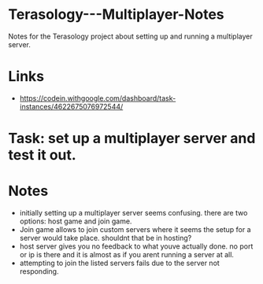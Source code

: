 # Terasology---Multiplayer-Notes
Notes for the Terasology project about setting up and running a multiplayer server.

# Links
  * https://codein.withgoogle.com/dashboard/task-instances/4622675076972544/
  
# Task: set up a multiplayer server and test it out.

# Notes
  * initially setting up a multiplayer server seems confusing. there are two options: host game and join game.
  * Join game allows to join custom servers where it seems the setup for a server would take place. shouldnt that be in hosting?
  * host server gives you no feedback to what youve actually done. no port or ip is there and it is almost as if you arent running a server at all.
  * attempting to join the listed servers fails due to the server not responding.
